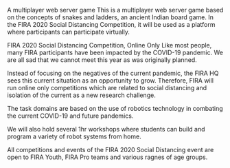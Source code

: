 A multiplayer web server game
This is a multiplayer web server game based on the concepts of snakes and ladders, an ancient Indian board game. In the FIRA 2020 Social Distancing Competition, it will be used as a platform where participants can participate virtually.

FIRA 2020 Social Distancing Competition, Online Only
Like most people, many FIRA participants have been impacted by the COVID-19 pandemic. We are all sad that we cannot meet this year as was originally planned.

Instead of focusing on the negatives of the current pandemic, the FIRA HQ sees this current situation as an opportunity to grow. Therefore, FIRA will run online only competitions which are related to social distancing and isolation of the current as a new research challenge.

The task domains are based on the use of robotics technology in combating the current COVID-19 and future pandemics.

We will also hold several 1hr workshops where students can build and program a variety of robot systems from home.

All competitions and events of the FIRA 2020 Social Distancing event are open to FIRA Youth, FIRA Pro teams and various ragnes of age groups.
